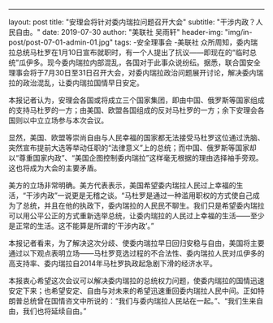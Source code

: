 ---
layout:     post
title:      "安理会将针对委内瑞拉问题召开大会"
subtitle:   "干涉内政？人民自由。"
date:       2019-07-30
author:     "美联社 吴雨轩"
header-img: "img/in-post/post-07-01-admin-01.jpg"
tags:
    -安全理事会
    -美联社
 众所周知，委内瑞拉总统马杜罗在1月10日宣布就职时，有一个人提出了抗议——即现在的“临时总统”瓜伊多。现今委内瑞拉内部混乱，各国对于此事众说纷纭。据悉，联合国安全理事会将于7月30日至31日召开大会，对委内瑞拉政治问题展开讨论，解决委内瑞拉的政治混乱，让委内瑞拉国情早日安定。 
  
  本报记者认为，安理会各国或将成立三个国家集团，即由中国、俄罗斯等国家组成的支持马杜罗的一方；由美国、欧盟各国组成的反对马杜罗的一方；余下安理会各国则以中立立场参与本次会议。
  
  显然，美国、欧盟等崇尚自由与人民幸福的国家都无法接受马杜罗这位通过洗脑、突然宣布提前大选等举动任职的“法律意义”上的总统；而中国、俄罗斯等国家却以“尊重国家内政”、“美国企图控制委内瑞拉”这样毫无根据的理由选择袖手旁观。这也将成为大会的主要矛盾。
  
  美方的立场非常明确。美方代表表示，美国希望委内瑞拉人民过上幸福的生活，“干涉内政”一说更是无稽之谈。“马杜罗是通过一种滥用职权的方式使自己成为了总统，并且在他的执政下，委内瑞拉的人民民不聊生。我们只是希望委内瑞拉可以用公平公正的方式重新选举总统，让委内瑞拉的人民过上幸福的生活——至少是正常的生活。这不能算是所谓的‘干涉内政’。”
  
  本报记者看来，为了解决这次分歧、使委内瑞拉早日回归安稳与自由，美国将主要通过以下观点表明立场——马杜罗竞选过程的不合法性、委内瑞拉人民对瓜伊多的高支持率、委内瑞拉自2014年马杜罗执政起急剧下滑的经济水平。
  
  本报衷心希望这次会议可以解决委内瑞拉的总统权力问题，使委内瑞拉的国情迅速安定下来；也希望安定、自由与对未来的希望迅速重回委内瑞拉人民中间。正如特朗普总统曾在国情咨文中所说的：“我们与委内瑞拉人民站在一起。”、“我们生来自由，我们也将延续自由。” 
